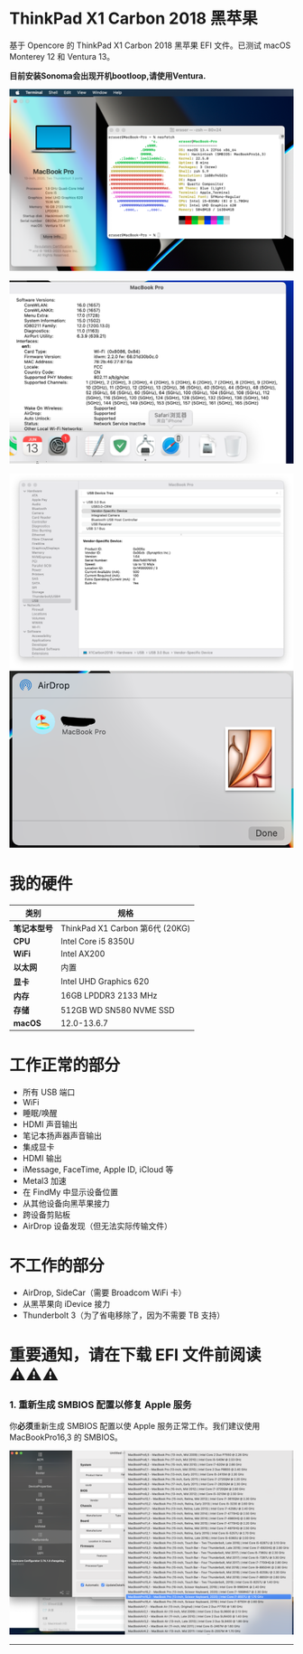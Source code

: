 
# ThinkPad X1 Carbon 2018 黑苹果

基于 Opencore 的 ThinkPad X1 Carbon 2018 黑苹果 EFI 文件。已测试 macOS Monterey 12 和 Ventura 13。

**目前安装Sonoma会出现开机bootloop,请使用Ventura.**

![截图 2024-06-13 23.00.44](assets/Screenshot%202024-06-13%20at%2023.00.44.png)

![截图 2024-06-13 23.01.54](assets/Screenshot%202024-06-13%20at%2023.01.54.png)

![截图 2024-06-13 23.02.38](assets/Screenshot%202024-06-13%20at%2023.02.38.png)
![截图 2024-06-13 23.06.13](assets/Screenshot%202024-06-13%20at%2023.06.13.png)

# 我的硬件

类别 | 规格
------------ | -------------
**笔记本型号** | ThinkPad X1 Carbon 第6代 (20KG)
**CPU** | Intel Core i5 8350U
**WiFi** | Intel AX200
**以太网** | 内置
**显卡** | Intel UHD Graphics 620
**内存** | 16GB LPDDR3 2133 MHz
**存储** | 512GB WD SN580 NVME SSD
**macOS** | 12.0-13.6.7

# 工作正常的部分

- 所有 USB 端口
- WiFi
- 睡眠/唤醒
- HDMI 声音输出
- 笔记本扬声器声音输出
- 集成显卡
- HDMI 输出
- iMessage, FaceTime, Apple ID, iCloud 等
- Metal3 加速
- 在 FindMy 中显示设备位置
- 从其他设备向黑苹果接力
- 跨设备剪贴板
- AirDrop 设备发现（但无法实际传输文件）

# 不工作的部分

- AirDrop, SideCar（需要 Broadcom WiFi 卡）
- 从黑苹果向 iDevice 接力
- Thunderbolt 3（为了省电移除了，因为不需要 TB 支持）

# 重要通知，请在下载 EFI 文件前阅读⚠️⚠️⚠️

### **1.** 重新生成 SMBIOS 配置以修复 Apple 服务

你**必须**重新生成 SMBIOS 配置以使 Apple 服务正常工作。我们建议使用 MacBookPro16,3 的 SMBIOS。

![截屏2024-06-13 下午11.12.32](assets/%E6%88%AA%E5%B1%8F2024-06-13%20%E4%B8%8B%E5%8D%8811.12.32.png)

---